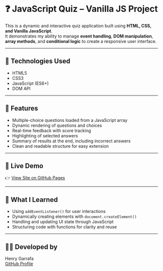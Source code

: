 # ❓ JavaScript Quiz – Vanilla JS Project

This is a dynamic and interactive quiz application built using **HTML, CSS, and Vanilla JavaScript**.  
It demonstrates my ability to manage **event handling**, **DOM manipulation**, **array methods**, and **conditional logic** to create a responsive user interface.

---

## 🔧 Technologies Used

- HTML5  
- CSS3  
- JavaScript (ES6+)  
- DOM API  

---

## 🎯 Features

- Multiple-choice questions loaded from a JavaScript array
- Dynamic rendering of questions and choices
- Real-time feedback with score tracking
- Highlighting of selected answers
- Summary of results at the end, including incorrect answers
- Clean and readable structure for easy extension

---

## 🚀 Live Demo

👉 [View Site on GitHub Pages](https://henrygarrafa.github.io/js-quiz/) <!-- (update with your actual repo name) -->

---

## 🧠 What I Learned

- Using `addEventListener()` for user interactions  
- Dynamically creating elements with `document.createElement()`  
- Handling and updating UI state through JavaScript  
- Structuring code with functions for clarity and reuse

---

## 👨‍💻 Developed by

Henry Garrafa  
[GitHub Profile](https://github.com/henrygarrafa)
